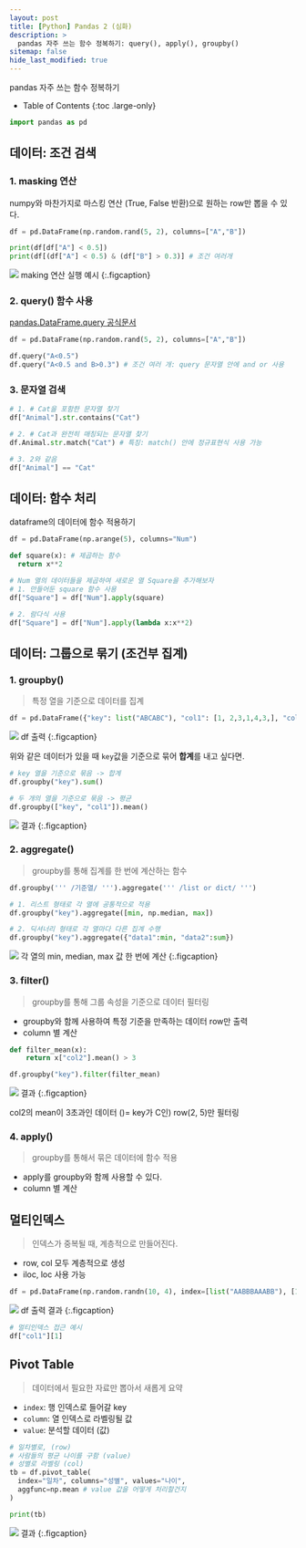 ```yaml
---
layout: post
title: [Python] Pandas 2 (심화)
description: >
  pandas 자주 쓰는 함수 정복하기: query(), apply(), groupby()
sitemap: false
hide_last_modified: true
---
```


pandas 자주 쓰는 함수 정복하기

- Table of Contents
{:toc .large-only}

~~~python
import pandas as pd
~~~

## 데이터: 조건 검색

### 1. masking 연산
numpy와 마찬가지로 마스킹 연산 (True, False 반환)으로 원하는 row만 뽑을 수 있다.


~~~python
df = pd.DataFrame(np.random.rand(5, 2), columns=["A","B"])

print(df[df["A"] < 0.5])
print(df[(df["A"] < 0.5) & (df["B"] > 0.3)] # 조건 여러개
~~~

![](/assets/img/220930/pandas1.jpg)
making 연산 실행 예시
{:.figcaption}

### 2. query() 함수 사용

[pandas.DataFrame.query 공식문서](https://pandas.pydata.org/docs/reference/api/pandas.DataFrame.query.html)

~~~python
df = pd.DataFrame(np.random.rand(5, 2), columns=["A","B"])

df.query("A<0.5")
df.query("A<0.5 and B>0.3") # 조건 여러 개: query 문자열 안에 and or 사용
~~~

### 3. 문자열 검색

~~~python
# 1. # Cat을 포함한 문자열 찾기
df["Animal"].str.contains("Cat") 

# 2. # Cat과 완전히 매칭되는 문자열 찾기
df.Animal.str.match("Cat") # 특징: match() 안에 정규표현식 사용 가능

# 3. 2와 같음
df["Animal"] == "Cat"
~~~

## 데이터: 함수 처리

dataframe의 데이터에 함수 적용하기

~~~python
df = pd.DataFrame(np.arange(5), columns="Num")

def square(x): # 제곱하는 함수
  return x**2

# Num 열의 데이터들을 제곱하여 새로운 열 Square을 추가해보자
# 1. 만들어둔 square 함수 사용
df["Square"] = df["Num"].apply(square)

# 2. 람다식 사용
df["Square"] = df["Num"].apply(lambda x:x**2)
~~~

## 데이터: 그룹으로 묶기 (조건부 집계)

### 1. groupby() 
> 특정 열을 기준으로 데이터를 집계

~~~python
df = pd.DataFrame({"key": list("ABCABC"), "col1": [1, 2,3,1,4,3,], "col2": np.random.randint(0, 6, 6)})
~~~
![](/assets/img/220930/pandas2.jpg)
df 출력 
{:.figcaption}

위와 같은 데이터가 있을 때 `key`값을 기준으로 묶어 **합계**를 내고 싶다면.

~~~python
# key 열을 기준으로 묶음 -> 합계
df.groupby("key").sum()

# 두 개의 열을 기준으로 묶음 -> 평균
df.groupby(["key", "col1"]).mean()
~~~

![](/assets/img/220930/pandas3.jpg)
결과
{:.figcaption}


### 2. aggregate()
> groupby를 통해 집계를 한 번에 계산하는 함수

~~~python
df.groupby(''' /기준열/ ''').aggregate(''' /list or dict/ ''')

# 1. 리스트 형태로 각 열에 공통적으로 적용
df.groupby("key").aggregate([min, np.median, max])

# 2. 딕셔너리 형태로 각 열마다 다른 집계 수행
df.groupby("key").aggregate({"data1":min, "data2":sum})
~~~

![](/assets/img/220930/pandas4.jpg)
각 열의 min, median, max 값 한 번에 계산
{:.figcaption}

### 3. filter()
> groupby를 통해 그룹 속성을 기준으로 데이터 필터링  
- groupby와 함께 사용하여 특정 기준을 만족하는 데이터 row만 출력
- column 별 계산  

~~~python
def filter_mean(x):
    return x["col2"].mean() > 3

df.groupby("key").filter(filter_mean)
~~~

![](/assets/img/220930/pandas5.jpg)
결과
{:.figcaption}

col2의 mean이 3초과인 데이터 ()= key가 C인) row(2, 5)만 필터링

### 4. apply()
> groupby를 통해서 묶은 데이터에 함수 적용

- apply를 groupby와 함께 사용할 수 있다.
- column 별 계산

## 멀티인덱스

> 인덱스가 중복될 때, 계층적으로 만들어진다.

- row, col 모두 계층적으로 생성
- iloc, loc 사용 가능


~~~python
df = pd.DataFrame(np.random.randn(10, 4), index=[list("AABBBAAABB"), [1, 2, 1, 1, 2, 1, 2, 2, 1, 1, ]], columns=[["col1", "col1", "col2", "col2"], [1, 2, 3, 4]])
~~~

![](/assets/img/220930/pandas6.jpg)
df 출력 결과
{:.figcaption}

~~~python
# 멀티인덱스 접근 예시
df["col1"][1]
~~~

## Pivot Table
> 데이터에서 필요한 자료만 뽑아서 새롭게 요약

- `index`: 행 인덱스로 들어갈 key
- `column`: 열 인덱스로 라벨링될 값
- `value`: 분석할 데이터 (값)

~~~python
# 일차별로, (row)
# 사람들의 평균 나이를 구함 (value)
# 성별로 라벨링 (col)
tb = df.pivot_table(
  index="일차", columns="성별", values="나이",
  aggfunc=np.mean # value 값을 어떻게 처리할건지
)

print(tb)
~~~

![](/assets/img/220930/pt.png)
결과
{:.figcaption}

